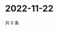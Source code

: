 # 2022-11-22

共 0 条

<!-- BEGIN WEIBO -->
<!-- 最后更新时间 Tue Nov 22 2022 02:19:43 GMT+0800 (China Standard Time) -->

<!-- END WEIBO -->
